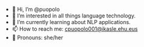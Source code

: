 - 👋 Hi, I’m @puopolo
- 👀 I’m interested in all things language technology.
- 🌱 I’m currently learning about NLP applications. 
- 📫 How to reach me: cpuopolo001@ikasle.ehu.eus
- 🌈️️️️️️ Pronouns: she/her

<!---
puopolo/puopolo is a ✨ special ✨ repository because its `README.md` (this file) appears on your GitHub profile.
You can click the Preview link to take a look at your changes.
--->
